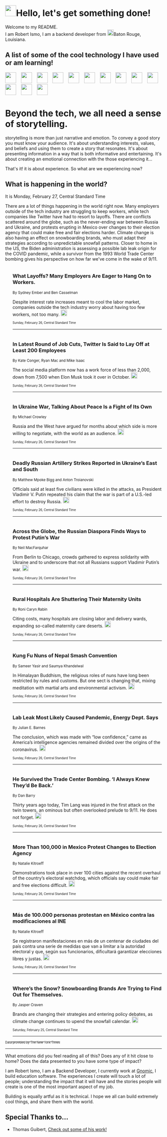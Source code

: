 <h1><img src="https://emojis.slackmojis.com/emojis/images/1643514375/3493/hot-coffee.gif?1643514375" width="35"/>Hello, let's get something done!</h1>

<p>Welcome to my README.<br/>
I am Robert Ismo, I am a backend developer from <img src="https://emojis.slackmojis.com/emojis/images/1638395689/50435/moulin_rouge.png?1638395689" width="20"/>Baton Rouge, Louisiana.</p>
<h2>A list of some of the cool technology I have used or am learning!</h2>
<p>
<img src="https://emojis.slackmojis.com/emojis/images/1643516091/21142/meow_bongotap.gif?1643516091" width="35" alt="">
<img src="https://img.shields.io/badge/Favorite%20Frontend%20Framework-SvelteKit-f83903" alt="">
<img src="https://img.shields.io/badge/Second%20Favorite-Vue-40b581" alt="">
<img src="https://img.shields.io/badge/Most%20Used%20Runtime-Nodejs-78b061" alt="">
<img src="https://emojis.slackmojis.com/emojis/images/1643517416/34482/fire.gif?1643517416" width="35" alt="">
<img src="https://img.shields.io/badge/Javascript%20But%20Better-Typescript-0078ca" alt="">
<img src="https://img.shields.io/badge/Favorite%20Language-Elixir-3e244d" alt="">
<img src="https://img.shields.io/badge/Containerize%20Everything-Docker-6ac9ef" alt="">
<img src="https://emojis.slackmojis.com/emojis/images/1643514596/5999/meow_party.gif?1643514596" width="35" alt="">
<img src="https://img.shields.io/badge/API%20Love%20Language-Graphql-de32a5" alt="">
<img src="https://img.shields.io/badge/Our%20Favorite%20Version%20Controller-Git-e94f33" alt="">
<img src="https://img.shields.io/badge/Favorite%20Database-Redis-d42d1d" alt="">
<img src="https://emojis.slackmojis.com/emojis/images/1643514559/5584/deployparrot.gif?1643514559" width="35" alt="">
<img src="https://img.shields.io/badge/Container%20Interstate-RabbitMQ-f66200" alt="">
<img src="https://img.shields.io/badge/Gotta%20Learn-Kubernetes-316adf" alt="">
<img src="https://img.shields.io/badge/Really%20Mature%20Now-WASM-654fef" alt="">
<img src="https://emojis.slackmojis.com/emojis/images/1666642497/61942/dance_vibe.gif?1666642497" width="35" alt="">
<img src="https://img.shields.io/badge/For%20My%20M1-ARM64-657d96" alt="">
<img src="https://img.shields.io/badge/Loving%20This%20So%20Much-TailwindCSS-17bcb5" alt="">
<img src="https://img.shields.io/badge/Cool%20Build%20Tool-Vite-f9cb24" alt="">
<img src="https://emojis.slackmojis.com/emojis/images/1669231376/62819/working-on-it.gif?1669231376" width="35" alt="">
<img src="https://img.shields.io/badge/Fun%20and%20Easy%20Database-MongoDB-5f8c49" alt="">
<img src="https://img.shields.io/badge/JS%20Life%20Support-NPM-c73737" alt="">
<img src="https://img.shields.io/badge/I%20Liked%20It-DynamoDB-0073b9" alt="">
<img src="https://emojis.slackmojis.com/emojis/images/1643514045/46/question.gif?1643514045" width="35" alt="">
<img src="https://img.shields.io/badge/cool-React-60d6f9" alt="">
<img src="https://img.shields.io/badge/Future%20Big%20Project-Lambda-f37e00" alt="">
<img src="https://img.shields.io/badge/NPM%20But%20Better-PNPM-f1aa07" alt="">
<img src="https://emojis.slackmojis.com/emojis/images/1643514943/9662/fbwow.gif?1643514943" width="35" alt="">
<img src="https://img.shields.io/badge/First%20Language-C-662079" alt="">
<img src="https://img.shields.io/badge/Where%20I%20Deploy%20Frontend-Vercel-000000" alt="">
<img src="https://img.shields.io/badge/Who%20Does%20not%20Want%20an%20App-Swift-f9492a" alt="">
<img src="https://emojis.slackmojis.com/emojis/images/1643514058/151/javascript.png?1643514058" width="35" alt="">
<img src="https://img.shields.io/badge/cool-Python-fbd542" alt="">
<img src="https://img.shields.io/badge/Favorite%20Something-Stripe-656cdc" alt="">
<img src="https://img.shields.io/badge/Of%20Course-HTML5-ed6327" alt="">
<img src="https://emojis.slackmojis.com/emojis/images/1660415405/60731/bomb.gif?1660415405" width="35" alt="">
<img src="https://img.shields.io/badge/hate-CSS-2964ec" alt="">
<img src="https://img.shields.io/badge/Learning-CircleCI-141215" alt="">
<img src="https://img.shields.io/badge/Learning-Rust-fbbb3b" alt="">
<img src="https://emojis.slackmojis.com/emojis/images/1660415397/60712/writing-hand.gif?1660415397" width="35" alt="">
<img src="https://img.shields.io/badge/Dev%20Browser%20of%20Choice-Firefox-cc4e26" alt="">
<img src="https://img.shields.io/badge/Recoverying%20From%20Windows-UNIX-1781e3" alt="">
<img src="https://img.shields.io/badge/LOVE-LogSeq-90c1c2" alt="">
<img src="https://emojis.slackmojis.com/emojis/images/1643514066/223/kirby.gif?1643514066" width="35" alt="">
<img src="https://img.shields.io/badge/Daily%20Driver-MacOS-e6e6e8" alt="">
<img src="https://img.shields.io/badge/Git%20Server-Github-000000" alt="">
<img src="https://img.shields.io/badge/enjoyable-EC2-f17428" alt="">
<img src="https://emojis.slackmojis.com/emojis/images/1643514239/2069/excited.gif?1643514239" width="35" alt="">
</p>
<h1>Beyond the tech, we all need a sense of storytelling.</h1>
<p>storytelling is more than just narrative and emotion. To convey a good story you must know your audience. It's about understanding interests, values, and beliefs and using them to create a story that resonates. It's about presenting information in a way that is both informative and entertaining. It's about creating an emotional connection with the those experiencing it...</p>
<p>That's it! it is about experience. So what are we experiencing now?</p>
<h2>What is happening in the world?</h2>
<p>It is Monday, February 27, Central Standard Time</p>
<p>
There are a lot of things happening in the world right now. Many employers outside of the tech industry are struggling to keep workers, while tech companies like Twitter have had to resort to layoffs. There are conflicts scattered around the globe, such as the never-ending war between Russia and Ukraine, and protests erupting in Mexico over changes to their election agency that could make free and fair elections harder. Climate change is also having an effect on snowboarding brands, who must adapt their strategies according to unpredictable snowfall patterns. Closer to home in the US, the Biden administration is assessing a possible lab leak origin for the COVID pandemic, while a survivor from the 1993 World Trade Center bombing gives his perspective on how far we&#39;ve come in the wake of 9&#x2F;11.</p>
<ol>
<img src="https://img.shields.io/badge/-business-blue" alt="">
<h3>What Layoffs? Many Employers Are Eager to Hang On to Workers.</h3>
<sub>By Sydney Ember and Ben Casselman</sub>
<p>Despite interest rate increases meant to cool the labor market, companies outside the tech industry worry about having too few workers, not too many.  <a href="https://nyti.ms/3EGZ3Xv"><img src="https://developer.nytimes.com/files/poweredby_nytimes_30b.png?v=1583354208352" height="20"></a></p>
<sub><sub>Sunday, February 26, Central Standard Time</sub></sub>
<hr/>
<img src="https://img.shields.io/badge/-technology-blue" alt="">
<h3>In Latest Round of Job Cuts, Twitter Is Said to Lay Off at Least 200 Employees</h3>
<sub>By Kate Conger, Ryan Mac and Mike Isaac</sub>
<p>The social media platform now has a work force of less than 2,000, down from 7,500 when Elon Musk took it over in October.  <a href="https://nyti.ms/3ksHnbe"><img src="https://developer.nytimes.com/files/poweredby_nytimes_30b.png?v=1583354208352" height="20"></a></p>
<sub><sub>Sunday, February 26, Central Standard Time</sub></sub>
<hr/>
<img src="https://img.shields.io/badge/-us-blue" alt="">
<h3>In Ukraine War, Talking About Peace Is a Fight of Its Own</h3>
<sub>By Michael Crowley</sub>
<p>Russia and the West have argued for months about which side is more willing to negotiate, with the world as an audience.  <a href="https://nyti.ms/3ISQ6go"><img src="https://developer.nytimes.com/files/poweredby_nytimes_30b.png?v=1583354208352" height="20"></a></p>
<sub><sub>Sunday, February 26, Central Standard Time</sub></sub>
<hr/>
<img src="https://img.shields.io/badge/-world-blue" alt="">
<h3>Deadly Russian Artillery Strikes Reported in Ukraine’s East and South</h3>
<sub>By Matthew Mpoke Bigg and Anton Troianovski</sub>
<p>Officials said at least five civilians were killed in the attacks, as President Vladimir V. Putin repeated his claim that the war is part of a U.S.-led effort to destroy Russia.  <a href="https://nyti.ms/3ks1K8D"><img src="https://developer.nytimes.com/files/poweredby_nytimes_30b.png?v=1583354208352" height="20"></a></p>
<sub><sub>Sunday, February 26, Central Standard Time</sub></sub>
<hr/>
<img src="https://img.shields.io/badge/-world-blue" alt="">
<h3>Across the Globe, the Russian Diaspora Finds Ways to Protest Putin’s War</h3>
<sub>By Neil MacFarquhar</sub>
<p>From Berlin to Chicago, crowds gathered to express solidarity with Ukraine and to underscore that not all Russians support Vladimir Putin’s war.  <a href="https://nyti.ms/3kqLlkS"><img src="https://developer.nytimes.com/files/poweredby_nytimes_30b.png?v=1583354208352" height="20"></a></p>
<sub><sub>Sunday, February 26, Central Standard Time</sub></sub>
<hr/>
<img src="https://img.shields.io/badge/-health-blue" alt="">
<h3>Rural Hospitals Are Shuttering Their Maternity Units</h3>
<sub>By Roni Caryn Rabin</sub>
<p>Citing costs, many hospitals are closing labor and delivery wards, expanding so-called maternity care deserts.  <a href="https://nyti.ms/3KDUXTS"><img src="https://developer.nytimes.com/files/poweredby_nytimes_30b.png?v=1583354208352" height="20"></a></p>
<sub><sub>Sunday, February 26, Central Standard Time</sub></sub>
<hr/>
<img src="https://img.shields.io/badge/-world-blue" alt="">
<h3>Kung Fu Nuns of Nepal Smash Convention</h3>
<sub>By Sameer Yasir and Saumya Khandelwal</sub>
<p>In Himalayan Buddhism, the religious roles of nuns have long been restricted by rules and customs. But one sect is changing that, mixing meditation with martial arts and environmental activism.  <a href="https://nyti.ms/3koq2Ap"><img src="https://developer.nytimes.com/files/poweredby_nytimes_30b.png?v=1583354208352" height="20"></a></p>
<sub><sub>Sunday, February 26, Central Standard Time</sub></sub>
<hr/>
<img src="https://img.shields.io/badge/-us-blue" alt="">
<h3>Lab Leak Most Likely Caused Pandemic, Energy Dept. Says</h3>
<sub>By Julian E. Barnes</sub>
<p>The conclusion, which was made with “low confidence,” came as America’s intelligence agencies remained divided over the origins of the coronavirus.  <a href="https://nyti.ms/3Y4iUGQ"><img src="https://developer.nytimes.com/files/poweredby_nytimes_30b.png?v=1583354208352" height="20"></a></p>
<sub><sub>Sunday, February 26, Central Standard Time</sub></sub>
<hr/>
<img src="https://img.shields.io/badge/-nyregion-blue" alt="">
<h3>He Survived the Trade Center Bombing. ‘I Always Knew They’d Be Back.’</h3>
<sub>By Dan Barry</sub>
<p>Thirty years ago today, Tim Lang was injured in the first attack on the twin towers, an ominous but often overlooked prelude to 9&#x2F;11. He does not forget.  <a href="https://nyti.ms/3m6WojA"><img src="https://developer.nytimes.com/files/poweredby_nytimes_30b.png?v=1583354208352" height="20"></a></p>
<sub><sub>Sunday, February 26, Central Standard Time</sub></sub>
<hr/>
<img src="https://img.shields.io/badge/-world-blue" alt="">
<h3>More Than 100,000 in Mexico Protest Changes to Election Agency</h3>
<sub>By Natalie Kitroeff</sub>
<p>Demonstrations took place in over 100 cities against the recent overhaul of the country’s electoral watchdog, which officials say could make fair and free elections difficult.  <a href="https://nyti.ms/3IxKy9F"><img src="https://developer.nytimes.com/files/poweredby_nytimes_30b.png?v=1583354208352" height="20"></a></p>
<sub><sub>Sunday, February 26, Central Standard Time</sub></sub>
<hr/>
<img src="https://img.shields.io/badge/-espanol-blue" alt="">
<h3>Más de 100.000 personas protestan en México contra las modificaciones al INE</h3>
<sub>By Natalie Kitroeff</sub>
<p>Se registraron manifestaciones en más de un centenar de ciudades del país contra una serie de medidas que van a limitar a la autoridad electoral y que, según sus funcionarios, dificultará garantizar elecciones libres y justas.  <a href="https://nyti.ms/3IwFaUc"><img src="https://developer.nytimes.com/files/poweredby_nytimes_30b.png?v=1583354208352" height="20"></a></p>
<sub><sub>Sunday, February 26, Central Standard Time</sub></sub>
<hr/>
<img src="https://img.shields.io/badge/-style-blue" alt="">
<h3>Where’s the Snow? Snowboarding Brands Are Trying to Find Out for Themselves.</h3>
<sub>By Jasper Craven</sub>
<p>Brands are changing their strategies and entering policy debates, as climate change continues to upend the snowfall calendar.  <a href="https://nyti.ms/41DUojd"><img src="https://developer.nytimes.com/files/poweredby_nytimes_30b.png?v=1583354208352" height="20"></a></p>
<sub><sub>Saturday, February 25, Central Standard Time</sub></sub>
<hr/>
</ol>
<a href="https://developer.nytimes.com"><sub><sub>Data provided by The New York Times</sub></sub></a>
<hr/>
<p>What emotions did you feel reading all of this? Does any of it hit close to home? Does the data presented to you have some type of impact?</p>
<p>I am Robert Ismo, I am a Backend Developer, I currently work at <a href="https://gnomic.education/">Gnomic</a>, I build education software. The experiences I create will touch a lot of people; understanding the impact that it will have and the stories people will create is one of the most important aspect of my job.</p>
<p>Building is equally artful as it is technical. I hope we all can build extremely cool things, and share them with the world.</p>
<h2>Special Thanks to...</h2>
<ul>
<li>Thomas Guibert, <a href="https://github.com/thmsgbrt/thmsgbrt">Check out some of his work!</a></li>
</ul>